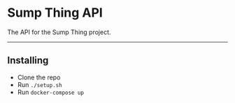# Sump Thing API
The API for the Sump Thing project.

---
## Installing

- Clone the repo
- Run `./setup.sh`
- Run `docker-compose up`